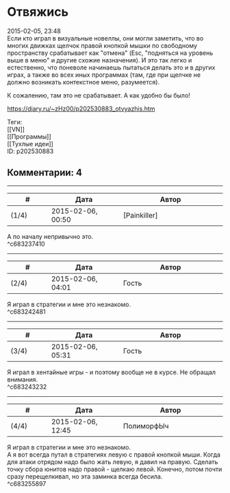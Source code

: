 Отвяжись
========

  
2015-02-05, 23:48  
 Если кто играл в визуальные новеллы, они могли заметить, что во многих движках щелчок правой кнопкой мышки по свободному пространству срабатывает как "отмена" (Esc, "подняться на уровень выше в меню" и другие схожие назначения). И это так легко и естественно, что поневоле начинаешь пытаться делать это и в других играх, а также во всех иных программах (там, где при щелчке не должно возникать контекстное меню, разумеется).   
   
 К сожалению, там это не срабатывает. А как удобно бы было!   
  
<https://diary.ru/~zHz00/p202530883_otvyazhis.htm>  
  
Теги:  
[[VN]]  
[[Программы]]  
[[Тухлые идеи]]  
ID: p202530883  


Комментарии: 4
--------------

  


---



|         #         |              Дата              |                     Автор                     |           ID           |
| --- | --- | --- | --- |
| (1/4) | 2015-02-06, 00:50 | [Painkiller] | c683237410 |

  
 А по началу непривычно это.   
 ^c683237410

---



|         #         |              Дата              |                     Автор                     |           ID           |
| --- | --- | --- | --- |
| (2/4) | 2015-02-06, 04:01 | Гость | c683242481 |

  
 Я играл в стратегии и мне это незнакомо.   
 ^c683242481

---



|         #         |              Дата              |                     Автор                     |           ID           |
| --- | --- | --- | --- |
| (3/4) | 2015-02-06, 05:31 | Гость | c683243232 |

  
 Я играл в хентайные игры - и поэтому вообще не в курсе. Не обращал внимания.   
 ^c683243232

---



|         #         |              Дата              |                     Автор                     |           ID           |
| --- | --- | --- | --- |
| (4/4) | 2015-02-06, 12:45 | ПолиморфЫч | c683255897 |

  
  Я играл в стратегии и мне это незнакомо.    
 А я вот всегда путал в стратегиях левую с правой кнопкой мыши. Когда для атаки отрядом надо было жать левую, я давил на правую. Сделать точку сбора юнитов надо правой - щелкаю левой. Конечно, потом почти сразу перещелкивал, но эта заминка всегда бесила.   
 ^c683255897